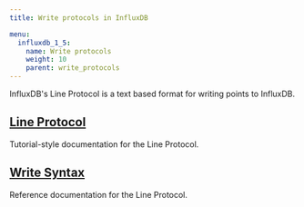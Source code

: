 ```yaml
---
title: Write protocols in InfluxDB

menu:
  influxdb_1_5:
    name: Write protocols
    weight: 10
    parent: write_protocols
---
```


InfluxDB's Line Protocol is a text based format for writing points to InfluxDB.

## [Line Protocol](/influxdb/v1.5/write_protocols/line_protocol_tutorial/)

Tutorial-style documentation for the Line Protocol.

## [Write Syntax](/influxdb/v1.5/write_protocols/line_protocol_reference/)

Reference documentation for the Line Protocol.
